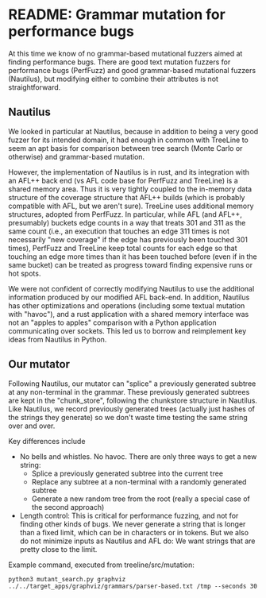 # README: Grammar mutation for performance bugs

At this time we know of no grammar-based mutational fuzzers 
aimed at finding performance bugs.  There are good text mutation 
fuzzers for performance bugs (PerfFuzz) and good grammar-based
mutational fuzzers (Nautilus), but modifying either to combine their 
attributes is not straightforward.  

## Nautilus

We looked in particular at Nautilus, because in addition to being a 
very good fuzzer for its intended domain, it had enough in common 
with TreeLine to seem an apt basis for comparison between tree 
search (Monte Carlo or otherwise) and grammar-based mutation.

However, the implementation of Nautilus is in rust, and its 
integration with an AFL++ back end (vs AFL code base for PerfFuzz 
and TreeLine) is a shared memory area.  Thus it is very tightly 
coupled to the in-memory data structure of the coverage structure 
that AFL++ builds (which is probably compatible with AFL, but we 
aren't sure).  TreeLine uses additional memory structures, adopted 
from PerfFuzz.  In particular, while AFL (and AFL++, presumably) 
buckets edge counts in a way that treats 301 and 311 as the same count
(i.e., an execution that touches an edge 311 times is not 
necessarily "new coverage" if the edge has previously been touched 
301 times), PerfFuzz and TreeLine keep total counts for each edge so 
that touching an edge more times than it has been touched before 
(even if in the same bucket) can be treated as progress toward 
finding expensive runs or hot spots. 

We were not confident of correctly modifying Nautilus to use the 
additional information produced by our modified AFL back-end.  In 
addition, Nautilus has other optimizations and operations (including 
some textual mutation with "havoc"), and a rust application with a 
shared memory interface was not an "apples to apples" comparison 
with a Python application communicating over sockets.  This led us 
to borrow and reimplement key ideas from Nautilus in Python. 

## Our mutator

Following Nautilus, our mutator can "splice" a previously generated 
subtree at any non-terminal in the grammar. These previously 
generated subtrees are kept in the "chunk_store", following the 
chunkstore structure in Nautilus.  Like Nautilus, we record 
previously generated trees (actually just hashes of the strings they 
generate) so we don't waste time testing the same string over and over.

Key differences include 
- No bells and whistles.  No havoc.  There are only three ways to 
  get a new string: 
  - Splice a previously generated subtree into the current tree
  - Replace any subtree at a non-terminal with a randomly generated 
    subtree
  - Generate a new random tree from the root (really a special case 
    of the second approach)
- Length control:  This is critical for performance fuzzing, and not 
  for finding other kinds of bugs.  We never generate a string that 
  is longer than a fixed limit, which can be in characters or in 
  tokens.  But we also do not minimize inputs as Nautilus and AFL 
  do: We want strings that are pretty close to the limit. 

Example command, executed from treeline/src/mutation: 

```commandline
python3 mutant_search.py graphviz ../../target_apps/graphviz/grammars/parser-based.txt /tmp --seconds 30
```


